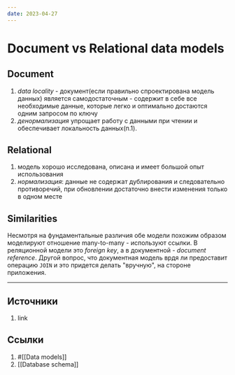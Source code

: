 ```yaml
---
date: 2023-04-27
---
```

# Document vs Relational data models

## Document

1. *data locality* - документ(если правильно спроектирована модель данных) является самодостаточным - содержит в себе все необходимые данные, которые легко и оптимально достаются одним запросом по ключу
1. *денормализация* упрощает работу с данными при чтении и обеспечивает локальность данных(п.1).

## Relational

1. модель хорошо исследована, описана и имеет большой опыт использования
1. *нормализация*: данные не содержат дублирования и следовательно противоречий, при обновлении достаточно внести изменения только в одном месте

## Similarities

Несмотря на фундаментальные различия обе модели похожим образом моделируют отношение many-to-many - используют ссылки. В реляционной модели это *foreign key*, а в документной - *document reference*. Другой вопрос, что документная модель врдя ли предоставит операцию ```JOIN``` и это придется делать "вручную", на стороне приложения.

---

## Источники

1. link

## Ссылки

1. #[[Data models]]
1. [[Database schema]]
